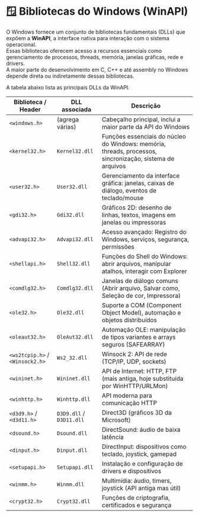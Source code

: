 # 🪟 Bibliotecas do Windows (WinAPI)

O Windows fornece um conjunto de bibliotecas fundamentais (DLLs) que expôem a **WinAPI**, a interface nativa para interação com o sistema operacional.  
Essas bibliotecas oferecem acesso a recursos essenciais como gerenciamento de processos, threads, memória, janelas gráficas, rede e drivers.  
A maior parte do desenvolvimento em C, C++ e até assembly no Windows depende direta ou indiretamente dessas bibliotecas.

A tabela abaixo lista as principais DLLs da WinAPI.

| Biblioteca / Header | DLL associada | Descrição |
| --- | --- | --- |
| `<windows.h>` | (agrega várias) | Cabeçalho principal, inclui a maior parte da API do Windows |
| `<kernel32.h>` | `Kernel32.dll` | Funções essenciais do núcleo do Windows: memória, threads, processos, sincronização, sistema de arquivos |
| `<user32.h>` | `User32.dll` | Gerenciamento da interface gráfica: janelas, caixas de diálogo, eventos de teclado/mouse |
| `<gdi32.h>` | `Gdi32.dll` | Gráficos 2D: desenho de linhas, textos, imagens em janelas ou impressoras |
| `<advapi32.h>` | `Advapi32.dll` | Acesso avançado: Registro do Windows, serviços, segurança, permissões |
| `<shellapi.h>` | `Shell32.dll` | Funções do Shell do Windows: abrir arquivos, manipular atalhos, interagir com Explorer |
| `<comdlg32.h>` | `Comdlg32.dll` | Janelas de diálogo comuns (Abrir arquivo, Salvar como, Seleção de cor, Impressora) |
| `<ole32.h>` | `Ole32.dll` | Suporte a COM (Component Object Model), automação e objetos distribuídos |
| `<oleaut32.h>` | `OleAut32.dll` | Automação OLE: manipulação de tipos variantes e arrays seguros (SAFEARRAY) |
| `<ws2tcpip.h>` / `<Winsock2.h>` | `Ws2_32.dll` | Winsock 2: API de rede (TCP/IP, UDP, sockets) |
| `<wininet.h>` | `Wininet.dll` | API de Internet: HTTP, FTP (mais antiga, hoje substituída por WinHTTP/URLMon) |
| `<winhttp.h>` | `Winhttp.dll` | API moderna para comunicação HTTP |
| `<d3d9.h>` / `<d3d11.h>` | `D3D9.dll` / `D3D11.dll` | Direct3D (gráficos 3D da Microsoft) |
| `<dsound.h>` | `Dsound.dll` | DirectSound: áudio de baixa latência |
| `<dinput.h>` | `Dinput.dll` | DirectInput: dispositivos como teclado, joystick, gamepad |
| `<setupapi.h>` | `Setupapi.dll` | Instalação e configuração de drivers e dispositivos |
| `<winmm.h>` | `Winmm.dll` | Multimídia: áudio, timers, joystick (API antiga mas útil) |
| `<crypt32.h>` | `Crypt32.dll` | Funções de criptografia, certificados e segurança |